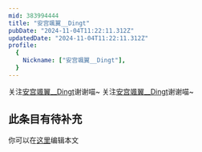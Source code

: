 ```yaml
---
mid: 383994444
title: "安宫颯翼__Dingt"
pubDate: "2024-11-04T11:22:11.312Z"
updatedDate: "2024-11-04T11:22:11.312Z"
profile:
  {
    Nickname: ["安宫颯翼__Dingt"],
  }
---
```


关注[安宫颯翼__Dingt](https://space.bilibili.com/383994444)谢谢喵~ 关注[安宫颯翼__Dingt](https://space.bilibili.com/383994444)谢谢喵~

## 此条目有待补充
你可以在[这里](https://github.com/Yuhanawa/VTuber.ICU/edit/master/src/content/v/安宫颯翼__Dingt/index.md)编辑本文
